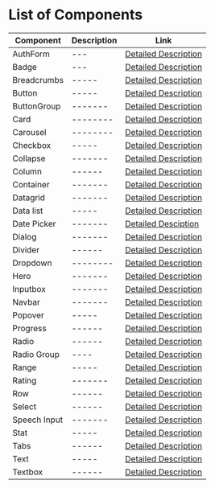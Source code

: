 
# List of Components

|Component        |Description       |Link        |
|------------------------|-------------------------------|-------------------|
|AuthForm  | ---  | [Detailed Description](components/AuthForm.md)|
|Badge | --- |[Detailed Description](components/Badge.md) |
|Breadcrumbs | ----- | [Detailed Description](components/Breadcrumbs.md) |
| Button  | ----- | [Detailed Description](components/Button.md) |
|ButtonGroup | ------- | [Detailed Description](components/ButtonGroup.md)
|Card | -------- | [Detailed Description](components/Card.md)|
|Carousel | -------- | [Detailed Description](components/Carousel.md)
|Checkbox  | ----- | [Detailed Description](components/Checkbox.md) |
|Collapse   | ------- | [Detailed Description](components/Collapse.md)|
|Column   | ------| [Detailed Description](components/Column.md)|
|Container | ------- | [Detailed Description](components/Container.md) |
| Datagrid   | ------- | [Detailed Description](components/Datagrid.md) |
| Data list | ----- | [Detailed Description](components/DataList.md) |
| Date Picker | ------- | [Detailed Desciption](components/DatePicker.md) |
| Dialog | ------- | [Detailed Description](components/Dialog.md) |
| Divider | ------ | [Detailed Description](components/Divider.md)  |
| Dropdown | -------- | [Detailed Description](components/Dropdown.md) |
| Hero | ------- | [Detailed Description](components/Hero.md) |
| Inputbox | ------- | [Detailed Description](components/Inputbox.md) |
|Navbar | ------- | [Detailed Description](components/Navbar.md) |
|Popover | ----- | [Detailed Description](components/Popover.md)|
|Progress | ------ | [Detailed Description](components/Progress.md)|
| Radio | ------ | [Detailed Description](components/Radio.md) |
| Radio Group | ---- | [Detailed Description](components/RadioGroup.md) |
| Range | ----- | [Detailed Description](components/Range.md) |
| Rating | ------- | [Detailed Description](components/Rating.md)|
| Row | ------ | [Detailed Description](components/Row.md)|
| Select | ------ | [Detailed Description](components/Select.md) |
|Speech Input | ------- | [Detailed Description](components/SpeechInput.md) |
| Stat | ----- | [Detailed Description](components/Stat.md)| 
| Tabs | ------ | [Detailed Description](components/Tabs.md) |
| Text | ----- | [Detailed Description](components/Text.md) |
| Textbox  | ------ | [Detailed Description](components/Textbox.md)



